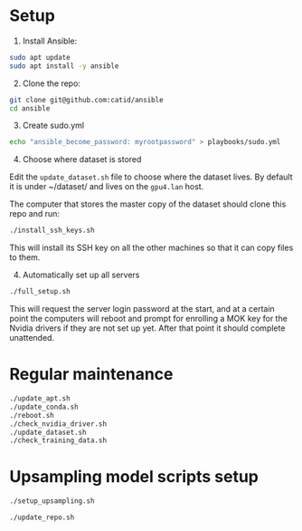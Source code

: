 # Setup

1. Install Ansible:

```bash
sudo apt update
sudo apt install -y ansible
```

2. Clone the repo:

```bash
git clone git@github.com:catid/ansible
cd ansible
```

3. Create sudo.yml

```bash
echo "ansible_become_password: myrootpassword" > playbooks/sudo.yml
```

4. Choose where dataset is stored

Edit the `update_dataset.sh` file to choose where the dataset lives.  By default it is under ~/dataset/ and lives on the `gpu4.lan` host.

The computer that stores the master copy of the dataset should clone this repo and run:

```bash
./install_ssh_keys.sh
```

This will install its SSH key on all the other machines so that it can copy files to them.

4. Automatically set up all servers

```bash
./full_setup.sh
```

This will request the server login password at the start, and at a certain point the computers will reboot and prompt for enrolling a MOK key for the Nvidia drivers if they are not set up yet.  After that point it should complete unattended.

# Regular maintenance

```bash
./update_apt.sh
./update_conda.sh
./reboot.sh
./check_nvidia_driver.sh
./update_dataset.sh
./check_training_data.sh
```

# Upsampling model scripts setup

```bash
./setup_upsampling.sh
```

```bash
./update_repo.sh
```
